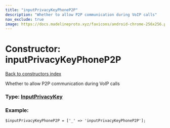 ```yaml
---
title: "inputPrivacyKeyPhoneP2P"
description: "Whether to allow P2P communication during VoIP calls"
nav_exclude: true
image: https://docs.madelineproto.xyz/favicons/android-chrome-256x256.png
---
```

# Constructor: inputPrivacyKeyPhoneP2P  
[Back to constructors index](/API_docs/constructors/index.html)



Whether to allow P2P communication during VoIP calls




### Type: [InputPrivacyKey](/API_docs/types/InputPrivacyKey.html)


### Example:

```
$inputPrivacyKeyPhoneP2P = ['_' => 'inputPrivacyKeyPhoneP2P'];
```  
